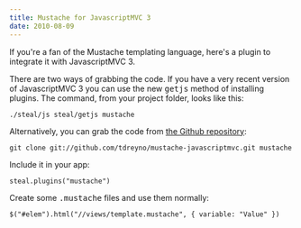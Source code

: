 ```yaml
--- 
title: Mustache for JavascriptMVC 3
date: 2010-08-09
---
```


[the Github repository]: http://github.com/tdreyno/mustache-javascriptmvc

If you're a fan of the Mustache templating language, here's a plugin to integrate it with JavascriptMVC 3.

There are two ways of grabbing the code. If you have a very recent version of JavascriptMVC 3 you can use the new <tt>getjs</tt> method of installing plugins. The command, from your project folder, looks like this:

    ./steal/js steal/getjs mustache

Alternatively, you can grab the code from [the Github repository]:

    git clone git://github.com/tdreyno/mustache-javascriptmvc.git mustache

Include it in your app:

    steal.plugins("mustache")

Create some <tt>.mustache</tt> files and use them normally:

    $("#elem").html("//views/template.mustache", { variable: "Value" })
